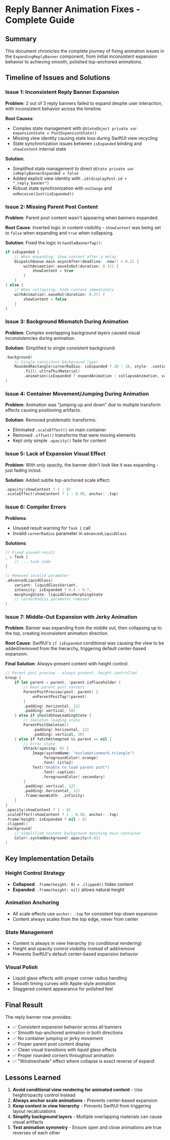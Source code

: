 # Reply Banner Animation Fixes - Complete Guide

## Summary
This document chronicles the complete journey of fixing animation issues in the `ExpandingReplyBanner` component, from initial inconsistent expansion behavior to achieving smooth, polished top-anchored animations.

## Timeline of Issues and Solutions

### Issue 1: Inconsistent Reply Banner Expansion
**Problem**: 2 out of 3 reply banners failed to expand despite user interaction, with inconsistent behavior across the timeline.

**Root Causes**:
- Complex state management with `@StateObject private var expansionState = PostExpansionState()`
- Missing view identity causing state loss during SwiftUI view recycling
- State synchronization issues between `isExpanded` binding and `showContent` internal state

**Solution**: 
- Simplified state management to direct `@State private var isReplyBannerExpanded = false`
- Added explicit view identity with `.id(displayPost.id + "_reply_banner")`
- Robust state synchronization with `onChange` and `onReceive(Just(isExpanded))`

### Issue 2: Missing Parent Post Content
**Problem**: Parent post content wasn't appearing when banners expanded.

**Root Cause**: Inverted logic in content visibility - `showContent` was being set to `false` when expanding and `true` when collapsing.

**Solution**: Fixed the logic in `handleBannerTap()`:
```swift
if isExpanded {
    // When expanding, show content after a delay
    DispatchQueue.main.asyncAfter(deadline: .now() + 0.2) {
        withAnimation(.easeInOut(duration: 0.3)) {
            showContent = true
        }
    }
} else {
    // When collapsing, hide content immediately
    withAnimation(.easeOut(duration: 0.2)) {
        showContent = false
    }
}
```

### Issue 3: Background Mismatch During Animation
**Problem**: Complex overlapping background layers caused visual inconsistencies during animation.

**Solution**: Simplified to single consistent background:
```swift
.background(
    // Single consistent background layer
    RoundedRectangle(cornerRadius: isExpanded ? 20 : 16, style: .continuous)
        .fill(.ultraThinMaterial)
        .animation(isExpanded ? expandAnimation : collapseAnimation, value: isExpanded)
)
```

### Issue 4: Container Movement/Jumping During Animation
**Problem**: Animation was "jumping up and down" due to multiple transform effects causing positioning artifacts.

**Solution**: Removed problematic transforms:
- Eliminated `.scaleEffect()` on main container
- Removed `.offset()` transforms that were moving elements
- Kept only simple `.opacity()` fade for content

### Issue 5: Lack of Expansion Visual Effect
**Problem**: With only opacity, the banner didn't look like it was expanding - just fading in/out.

**Solution**: Added subtle top-anchored scale effect:
```swift
.opacity(showContent ? 1 : 0)
.scaleEffect(showContent ? 1 : 0.98, anchor: .top)
```

### Issue 6: Compiler Errors
**Problems**: 
- Unused result warning for `Task {` call
- Invalid `cornerRadius` parameter in `advancedLiquidGlass`

**Solutions**:
```swift
// Fixed unused result
_ = Task {
    // ... task code
}

// Removed invalid parameter
.advancedLiquidGlass(
    variant: liquidGlassVariant,
    intensity: isExpanded ? 0.9 : 0.7,
    morphingState: liquidGlassMorphingState
    // cornerRadius parameter removed
)
```

### Issue 7: Middle-Out Expansion with Jerky Animation
**Problem**: Banner was expanding from the middle out, then collapsing up to the top, creating inconsistent animation direction.

**Root Cause**: SwiftUI's `if isExpanded` conditional was causing the view to be added/removed from the hierarchy, triggering default center-based expansion.

**Final Solution**: Always-present content with height control:
```swift
// Parent post preview - always present, height controlled
Group {
    if let parent = parent, !parent.isPlaceholder {
        // Real parent post content
        ParentPostPreview(post: parent) {
            onParentPostTap?(parent)
        }
        .padding(.horizontal, 12)
        .padding(.vertical, 10)
    } else if shouldShowLoadingState {
        // Skeleton loading state
        ParentPostSkeleton()
            .padding(.horizontal, 12)
            .padding(.vertical, 10)
    } else if fetchAttempted && parent == nil {
        // Error state
        VStack(spacing: 8) {
            Image(systemName: "exclamationmark.triangle")
                .foregroundColor(.orange)
                .font(.title2)
            Text("Unable to load parent post")
                .font(.caption)
                .foregroundColor(.secondary)
        }
        .padding(.vertical, 12)
        .padding(.horizontal, 12)
        .frame(maxWidth: .infinity)
    }
}
.opacity(showContent ? 1 : 0)
.scaleEffect(showContent ? 1 : 0.98, anchor: .top)
.frame(height: isExpanded ? nil : 0)
.clipped()
.background(
    // Simplified content background matching main container
    Color(.systemBackground).opacity(0.01)
)
```

## Key Implementation Details

### Height Control Strategy
- **Collapsed**: `.frame(height: 0)` + `.clipped()` hides content
- **Expanded**: `.frame(height: nil)` allows natural height

### Animation Anchoring
- All scale effects use `anchor: .top` for consistent top-down expansion
- Content always scales from the top edge, never from center

### State Management
- Content is always in view hierarchy (no conditional rendering)
- Height and opacity control visibility instead of add/remove
- Prevents SwiftUI's default center-based expansion behavior

### Visual Polish
- Liquid glass effects with proper corner radius handling
- Smooth timing curves with Apple-style animation
- Staggered content appearance for polished feel

## Final Result
The reply banner now provides:
- ✅ Consistent expansion behavior across all banners
- ✅ Smooth top-anchored animation in both directions
- ✅ No container jumping or jerky movement
- ✅ Proper parent post content display
- ✅ Clean visual transitions with liquid glass effects
- ✅ Proper rounded corners throughout animation
- ✅ "Windowshade" effect where collapse is exact reverse of expand

## Lessons Learned
1. **Avoid conditional view rendering for animated content** - Use height/opacity control instead
2. **Always anchor scale animations** - Prevents center-based expansion
3. **Keep content in view hierarchy** - Prevents SwiftUI from triggering layout recalculations
4. **Simplify background layers** - Multiple overlapping materials can cause visual artifacts
5. **Test animation symmetry** - Ensure open and close animations are true reverses of each other 